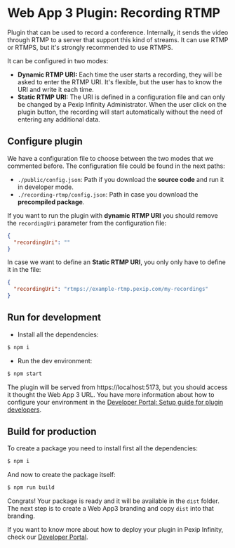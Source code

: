 # Web App 3 Plugin: Recording RTMP

Plugin that can be used to record a conference. Internally, it sends the video through RTMP to a server that support this kind of streams. It can use RTMP or RTMPS, but it's strongly recommended to use RTMPS.

It can be configured in two modes:

- **Dynamic RTMP URI:** Each time the user starts a recording, they will be asked to enter the RTMP URI. It's flexible, but the user has to know the URI and write it each time.
- **Static RTMP URI:** The URI is defined in a configuration file and can only be changed by a Pexip Infinity Administrator. When the user click on the plugin button, the recording will start automatically without the need of entering any additional data.

## Configure plugin

We have a configuration file to choose between the two modes that we commented before. The configuration file could be found in the next paths:

- `./public/config.json`: Path if you download the **source code** and run it in developer mode.
- `./recording-rtmp/config.json`: Path in case you download the **precompiled package**.

If you want to run the plugin with **dynamic RTMP URI** you should remove the `recordingUri` parameter from the configuration file:

```json
{
  "recordingUri": ""
}
```

In case we want to define an **Static RTMP URI**, you only only have to define it in the file:

```json
{
  "recordingUri": "rtmps://example-rtmp.pexip.com/my-recordings"
}
```

## Run for development

- Install all the dependencies:

```bash
$ npm i
```

- Run the dev environment:

```bash
$ npm start
```

The plugin will be served from https://localhost:5173, but you should access it thought the Web App 3 URL. You have more information about how to configure your environment in the [Developer Portal: Setup guide for plugin developers](https://developer.pexip.com/docs/plugins/webapp-3/setup-guide-for-plugin-developers).

## Build for production

To create a package you need to install first all the dependencies:

```bash
$ npm i
```

And now to create the package itself:

```bash
$ npm run build
```

Congrats! Your package is ready and it will be available in the `dist` folder. The next step is to create a Web App3 branding and copy `dist` into that branding.

If you want to know more about how to deploy your plugin in Pexip Infinity, check our [Developer Portal](https://developer.pexip.com).